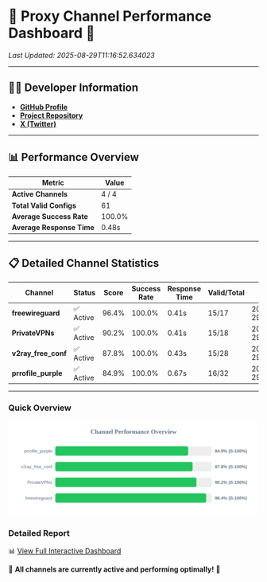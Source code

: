 # 🌟 Proxy Channel Performance Dashboard 🌟

_Last Updated: 2025-08-29T11:16:52.634023_

---

## 👩‍💻 Developer Information

- **[GitHub Profile](https://github.com/4n0nymou3)**  
- **[Project Repository](https://github.com/4n0nymou3/multi-proxy-config-fetcher)**  
- **[X (Twitter)](https://x.com/4n0nymou3)**  

---

## 📊 Performance Overview

| Metric                | Value       |
|-----------------------|-------------|
| **Active Channels**   | 4 / 4       |
| **Total Valid Configs** | 61          |
| **Average Success Rate** | 100.0%      |
| **Average Response Time** | 0.48s       |

---

## 📋 Detailed Channel Statistics

| Channel          | Status     | Score  | Success Rate | Response Time | Valid/Total | Last Success               |
|------------------|------------|--------|--------------|---------------|-------------|----------------------------|
| **freewireguard**  | ✅ Active  | 96.4%  | 100.0% | 0.41s         | 15/17       | 2025-08-29T11:16:52.632347 |
| **PrivateVPNs**  | ✅ Active  | 90.2%  | 100.0% | 0.41s         | 15/18       | 2025-08-29T11:16:52.194822 |
| **v2ray_free_conf**  | ✅ Active  | 87.8%  | 100.0% | 0.43s         | 15/28       | 2025-08-29T11:16:51.752311 |
| **prrofile_purple**  | ✅ Active  | 84.9%  | 100.0% | 0.67s         | 16/32       | 2025-08-29T11:16:51.278370 |

---

### Quick Overview
<div align="center">
  <a href="https://raw.githubusercontent.com/nullluser/NullRepo/refs/heads/main/assets/channel_stats_chart.svg">
    <img src="https://raw.githubusercontent.com/nullluser/NullRepo/refs/heads/main/assets/channel_stats_chart.svg" alt="Source Performance Statistics" width="800">
  </a>
</div>

### Detailed Report
📊 [View Full Interactive Dashboard](https://htmlpreview.github.io/?https://github.com/nullluser/NullRepo/blob/main/assets/performance_report.html)

🎉 **All channels are currently active and performing optimally!** 🎉
